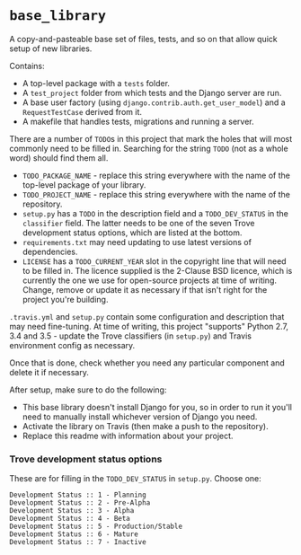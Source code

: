 # `base_library`

A copy-and-pasteable base set of files, tests, and so on that allow quick setup of new libraries.

Contains:
- A top-level package with a `tests` folder.
- A `test_project` folder from which tests and the Django server are run.
- A base user factory (using `django.contrib.auth.get_user_model`) and a `RequestTestCase` derived from it.
- A makefile that handles tests, migrations and running a server.

There are a number of `TODO`s in this project that mark the holes that will most commonly need to be filled in.  Searching for the string `TODO` (not as a whole word) should find them all.
- `TODO_PACKAGE_NAME` - replace this string everywhere with the name of the top-level package of your library.
- `TODO_PROJECT_NAME` - replace this string everywhere with the name of the repository.
- `setup.py` has a `TODO` in the description field and a `TODO_DEV_STATUS` in the `classifier` field.  The latter needs to be one of the seven Trove development status options, which are listed at the bottom.
- `requirements.txt` may need updating to use latest versions of dependencies.
- `LICENSE` has a `TODO_CURRENT_YEAR` slot in the copyright line that will need to be filled in. The licence supplied is the 2-Clause BSD licence, which is currently the one we use for open-source projects at time of writing.  Change, remove or update it as necessary if that isn't right for the project you're building.

`.travis.yml` and `setup.py` contain some configuration and description that may need fine-tuning.  At time of writing, this project "supports" Python 2.7, 3.4 and 3.5 - update the Trove classifiers (in `setup.py`) and Travis environment config as necessary.

Once that is done, check whether you need any particular component and delete it if necessary.

After setup, make sure to do the following:
- This base library doesn't install Django for you, so in order to run it you'll need to manually install whichever version of Django you need.
- Activate the library on Travis (then make a push to the repository).
- Replace this readme with information about your project.


### Trove development status options

These are for filling in the `TODO_DEV_STATUS` in `setup.py`.  Choose one:

```
Development Status :: 1 - Planning
Development Status :: 2 - Pre-Alpha
Development Status :: 3 - Alpha
Development Status :: 4 - Beta
Development Status :: 5 - Production/Stable
Development Status :: 6 - Mature
Development Status :: 7 - Inactive
```